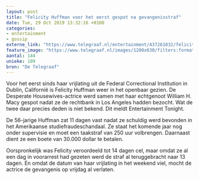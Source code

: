 ```yaml
---
layout: post
title: "Felicity Huffman voor het eerst gespot na gevangenisstraf"
date: Tue, 29 Oct 2019 13:32:16 +0100
categories: 
- entertainment 
- gossip 
externe_link: "https://www.telegraaf.nl/entertainment/437261032/felicity-huffman-voor-het-eerst-gespot-na-gevangenisstraf"
feature_image: "https://www.telegraaf.nl/images/1200x630/filters:format(jpeg):quality(80)/cdn-kiosk-api.telegraaf.nl/e81dc3ac-fa49-11e9-a9bf-02d2fb1aa1d7.jpg"
aantal: 144
unieke: 109
bron: "De Telegraaf"
---
```


<p class="intro">Voor het eerst sinds haar vrijlating uit de Federal Correctional Institution in Dublin, Californië is Felicity Huffman weer in het openbaar gezien. De Desperate Housewives-actrice werd samen met haar echtgenoot William H. Macy gespot nadat ze de rechtbank in Los Angeles hadden bezocht. Wat de twee daar precies deden is niet bekend. Dit meldt Entertainment Tonight.</p> <p>De 56-jarige Huffman zat 11 dagen vast nadat ze schuldig werd bevonden in het Amerikaanse studiefraudeschandaal. Ze staat het komende jaar nog onder supervisie en moet een taakstraf van 250 uur volbrengen. Daarnaast dient ze een boete van 30.000 dollar te betalen.</p><p>Oorspronkelijk was Felicity veroordeeld tot 14 dagen cel, maar omdat ze al een dag in voorarrest had gezeten werd de straf al teruggebracht naar 13 dagen. En omdat de datum van haar vrijlating in het weekend viel, mocht de actrice de gevangenis op vrijdag al verlaten.</p>
